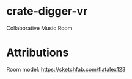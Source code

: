 # crate-digger-vr
Collaborative Music Room

# Attributions
Room model: https://sketchfab.com/flatalex123
